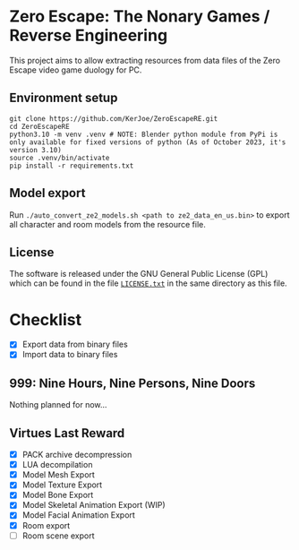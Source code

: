 # Zero Escape: The Nonary Games / Reverse Engineering

This project aims to allow extracting resources from data files of the Zero Escape video game duology for PC.

## Environment setup

```
git clone https://github.com/KerJoe/ZeroEscapeRE.git
cd ZeroEscapeRE
python3.10 -m venv .venv # NOTE: Blender python module from PyPi is only available for fixed versions of python (As of October 2023, it's version 3.10)
source .venv/bin/activate
pip install -r requirements.txt
```

## Model export

Run `./auto_convert_ze2_models.sh <path to ze2_data_en_us.bin>` to export all character and room models from the resource file.

## License
The software is released under the GNU General Public License (GPL) which can be found in the file [`LICENSE.txt`](/LICENSE.txt) in the same directory as this file.

# Checklist

* [x] Export data from binary files
* [x] Import data to binary files

## 999: Nine Hours, Nine Persons, Nine Doors

Nothing planned for now...

## Virtues Last Reward
* [x] PACK archive decompression
* [x] LUA decompilation
* [x] Model Mesh Export
* [x] Model Texture Export
* [x] Model Bone Export
* [x] Model Skeletal Animation Export (WIP)
* [x] Model Facial Animation Export
* [x] Room export
* [ ] Room scene export
